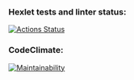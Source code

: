 ### Hexlet tests and linter status:
[![Actions Status](https://github.com/lastpatrol/frontend-project-lvl1/workflows/hexlet-check/badge.svg)](https://github.com/lastpatrol/frontend-project-lvl1/actions)

### CodeClimate:
[![Maintainability](https://api.codeclimate.com/v1/badges/a99a88d28ad37a79dbf6/maintainability)](https://codeclimate.com/github/codeclimate/codeclimate/maintainability)